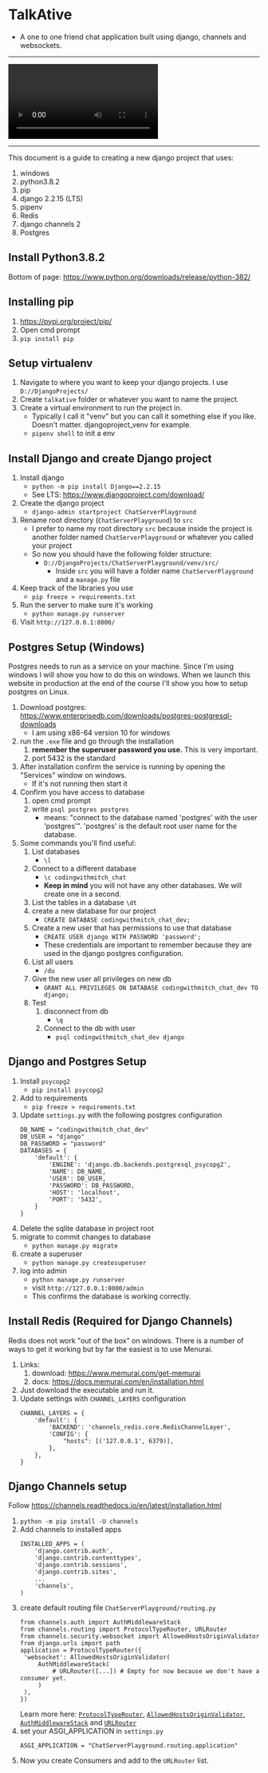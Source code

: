 # TalkAtive

- A one to one friend chat application built using django, channels and websockets.

---

![Home page](./ouputs/home.mov "movie")

---

This document is a guide to creating a new django project that uses:

1. windows
1. python3.8.2
1. pip
1. django 2.2.15 (LTS)
1. pipenv
1. Redis
1. django channels 2
1. Postgres

## Install Python3.8.2

Bottom of page: https://www.python.org/downloads/release/python-382/

## Installing pip

1. https://pypi.org/project/pip/
1. Open cmd prompt
1. `pip install pip`

## Setup virtualenv

1. Navigate to where you want to keep your django projects. I use `D://DjangoProjects/`
1. Create `talkative` folder or whatever you want to name the project.
1. Create a virtual environment to run the project in.
   - Typically I call it "venv" but you can call it something else if you like. Doesn't matter. djangoproject_venv for example.
   - `pipenv shell` to init a env

## Install Django and create Django project

1. Install django
   - `python -m pip install Django==2.2.15`
   - See LTS: https://www.djangoproject.com/download/
1. Create the django project
   - `django-admin startproject ChatServerPlayground`
1. Rename root directory (`ChatServerPlayground`) to `src`
   - I prefer to name my root directory `src` because inside the project is another folder named `ChatServerPlayground` or whatever you called your project
   - So now you should have the following folder structure:
     - `D://DjangoProjects/ChatServerPlayground/venv/src/`
       - Inside `src` you will have a folder name `ChatServerPlayground` and a `manage.py` file
1. Keep track of the libraries you use
   - `pip freeze > requirements.txt`
1. Run the server to make sure it's working
   - `python manage.py runserver`
1. Visit `http://127.0.0.1:8000/`

## Postgres Setup (Windows)

Postgres needs to run as a service on your machine. Since I'm using windows I will show you how to do this on windows. When we launch this website in production at the end of the course I'll show you how to setup postgres on Linux.

1. Download postgres: https://www.enterprisedb.com/downloads/postgres-postgresql-downloads
   - I am using x86-64 version 10 for windows
1. run the `.exe` file and go through the installation
   1. **remember the superuser password you use.** This is very important.
   1. port 5432 is the standard
1. After installation confirm the service is running by opening the "Services" window on windows.
   - If it's not running then start it
1. Confirm you have access to database
   1. open cmd prompt
   1. write `psql postgres postgres`
      - means: "connect to the database named 'postgres' with the user 'postgres'". 'postgres' is the default root user name for the database.
1. Some commands you'll find useful:
   1. List databases
      - `\l`
   1. Connect to a different database
      - `\c codingwithmitch_chat`
      - **Keep in mind** you will not have any other databases. We will create one in a second.
   1. List the tables in a database
      `\dt`
   1. create a new database for our project
      - `CREATE DATABASE codingwithmitch_chat_dev;`
   1. Create a new user that has permissions to use that database
      - `CREATE USER django WITH PASSWORD 'password';`
      - These credentials are important to remember because they are used in the django postgres configuration.
   1. List all users
      - `/du`
   1. Give the new user all privileges on new db
      - `GRANT ALL PRIVILEGES ON DATABASE codingwithmitch_chat_dev TO django;`
   1. Test
      1. disconnect from db
         - `\q`
      1. Connect to the db with user
         - `psql codingwithmitch_chat_dev django`

## Django and Postgres Setup

1. Install `psycopg2`
   - `pip install psycopg2`
1. Add to requirements
   - `pip freeze > requirements.txt`
1. Update `settings.py` with the following postgres configuration
   ```
   DB_NAME = "codingwithmitch_chat_dev"
   DB_USER = "django"
   DB_PASSWORD = "password"
   DATABASES = {
       'default': {
           'ENGINE': 'django.db.backends.postgresql_psycopg2',
           'NAME': DB_NAME,
           'USER': DB_USER,
           'PASSWORD': DB_PASSWORD,
           'HOST': 'localhost',
           'PORT': '5432',
       }
   }
   ```
1. Delete the sqlite database in project root
1. migrate to commit changes to database
   - `python manage.py migrate`
1. create a superuser
   - `python manage.py createsuperuser`
1. log into admin
   - `python manage.py runserver`
   - visit `http://127.0.0.1:8000/admin`
   - This confirms the database is working correctly.

## Install Redis (Required for Django Channels)

Redis does not work "out of the box" on windows. There is a number of ways to get it working but by far the easiest is to use Menurai.

1. Links:
   1. download: https://www.memurai.com/get-memurai
   1. docs: https://docs.memurai.com/en/installation.html
1. Just download the executable and run it.
1. Update settings with `CHANNEL_LAYERS` configuration
   ```
   CHANNEL_LAYERS = {
       'default': {
           'BACKEND': 'channels_redis.core.RedisChannelLayer',
           'CONFIG': {
               "hosts": [('127.0.0.1', 6379)],
           },
       },
   }
   ```

## Django Channels setup

Follow https://channels.readthedocs.io/en/latest/installation.html

1. `python -m pip install -U channels`
1. Add channels to installed apps
   ```
   INSTALLED_APPS = (
       'django.contrib.auth',
       'django.contrib.contenttypes',
       'django.contrib.sessions',
       'django.contrib.sites',
       ...
       'channels',
   )
   ```
1. create default routing file `ChatServerPlayground/routing.py`
   ```
   from channels.auth import AuthMiddlewareStack
   from channels.routing import ProtocolTypeRouter, URLRouter
   from channels.security.websocket import AllowedHostsOriginValidator
   from django.urls import path
   application = ProtocolTypeRouter({
   	'websocket': AllowedHostsOriginValidator(
   		AuthMiddlewareStack(
   			# URLRouter([...]) # Empty for now because we don't have a consumer yet.
   		)
   	),
   })
   ```
   Learn more here: <a href="https://channels.readthedocs.io/en/latest/topics/routing.html?highlight=ProtocolTypeRouter#protocoltyperouter">`ProtocolTypeRouter`</a>, <a href="https://channels.readthedocs.io/en/latest/topics/security.html?highlight=AllowedHostsOriginValidator">`AllowedHostsOriginValidator`</a>, <a href="https://channels.readthedocs.io/en/latest/one-to-two.html?highlight=AuthMiddlewareStack#http-sessions-and-django-auth">`AuthMiddlewareStack`</a> and <a href="https://channels.readthedocs.io/en/latest/topics/routing.html?highlight=urlrouter">`URLRouter`</a>
1. set your ASGI_APPLICATION in `settings.py`
   ```
   ASGI_APPLICATION = "ChatServerPlayground.routing.application"
   ```
1. Now you create Consumers and add to the `URLRouter` list.
